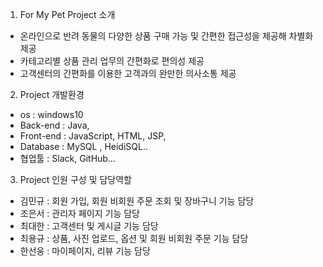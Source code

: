 1. For My Pet Project 소개 
- 온라인으로 반려 동물의 다양한 상품 구매 가능 및 간편한 접근성을 제공해 차별화 제공
- 카테고리별 상품 관리 업무의 간편화로 편의성 제공
- 고객센터의 간편화를 이용한 고객과의 완만한 의사소통 제공
2. Project 개발환경
- os : windows10
- Back-end : Java,  
- Front-end : JavaScript, HTML, JSP, 
- Database : MySQL , HeidiSQL..
- 협업툴 : Slack, GitHub... 

3. Project 인원 구성 및 담당역할
- 김민규 : 회원 가입, 회원 비회원 주문 조회 및 장바구니 기능 담당
- 조은서 : 관리자 페이지 기능 담당
- 최대한 : 고객센터 및 게시글 기능 담당
- 최용규 : 상품, 사진 업로드, 옵션 및 회원 비회원 주문 기능 담당
- 한선웅 : 마이페이지, 리뷰 기능 담당
